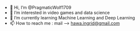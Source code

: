 - 👋 Hi, I’m @PragmaticWolf1709
- 👀 I’m interested in video games and data science
- 🌱 I’m currently learning Machine Learning and Deep Learning
- 📫 How to reach me : mail --> hawa.ingrid@gmail.com

<!---
PragmaticWolf1709/PragmaticWolf1709 is a ✨ special ✨ repository because its `README.md` (this file) appears on your GitHub profile.
You can click the Preview link to take a look at your changes.
--->
